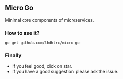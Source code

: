 ## Micro Go
Minimal core components of microservices.

### How to use it?
`go get github.com/lhdhtrc/micro-go`

### Finally
- If you feel good, click on star.
- If you have a good suggestion, please ask the issue.